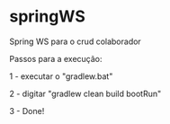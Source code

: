 # springWS
Spring WS para o crud colaborador

Passos para a execução:

1 - executar o "gradlew.bat"

2 - digitar "gradlew clean build bootRun"

3 - Done!

